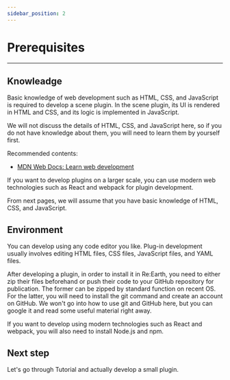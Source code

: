 ```yaml
---
sidebar_position: 2
---
```


# Prerequisites
------

## Knowleadge

Basic knowledge of web development such as HTML, CSS, and JavaScript is required to develop a scene plugin. In the scene plugin, its UI is rendered in HTML and CSS, and its logic is implemented in JavaScript.

We will not discuss the details of HTML, CSS, and JavaScript here, so if you do not have knowledge about them, you will need to learn them by yourself first.

Recommended contents:

- [MDN Web Docs: Learn web development](https://developer.mozilla.org/en-US/docs/Learn)

If you want to develop plugins on a larger scale, you can use modern web technologies such as React and webpack for plugin development.

From next pages, we will assume that you have basic knowledge of HTML, CSS, and JavaScript.

## Environment

You can develop using any code editor you like. Plug-in development usually involves editing HTML files, CSS files, JavaScript files, and YAML files.

After developing a plugin, in order to install it in Re:Earth, you need to either zip their files beforehand or push their code to your GitHub repository for publication. The former can be zipped by standard function on recent OS. For the latter, you will need to install the git command and create an account on GitHub. We won't go into how to use git and GitHub here, but you can google it and read some useful material right away.

If you want to develop using modern technologies such as React and webpack, you will also need to install Node.js and npm.

## Next step

Let's go through Tutorial and actually develop a small plugin.